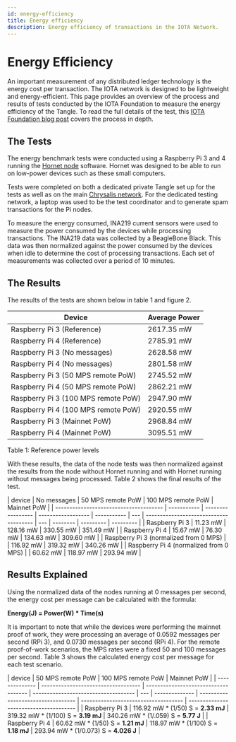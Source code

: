```yaml
---
id: energy-efficiency
title: Energy efficiency
description: Energy efficiency of transactions in the IOTA Network.
---
```


# Energy Efficiency

An important measurement of any distributed ledger technology is the energy cost per transaction. The IOTA network is designed to be lightweight and energy-efficient. This page provides an overview of the process and results of tests conducted by the IOTA Foundation to measure the energy efficiency of the Tangle. To read the full details of the test, this [IOTA Foundation blog post](https://blog.iota.org/internal-energy-benchmarks-for-iota/) covers the process in depth.

## The Tests

The energy benchmark tests were conducted using a Raspberry Pi 3 and 4 running the [Hornet node](https://github.com/gohornet/hornet) software. Hornet was designed to be able to run on low-power devices such as these small computers.

Tests were completed on both a dedicated private Tangle set up for the tests as well as on the main [Chrysalis network](https://chrysalis.iota.org/). For the dedicated testing network, a laptop was used to be the test coordinator and to generate spam transactions for the Pi nodes.

To measure the energy consumed, INA219 current sensors were used to measure the power consumed by the devices while processing transactions. The INA219 data was collected by a BeagleBone Black. This data was then normalized against the power consumed by the devices when idle to determine the cost of processing transactions. Each set of measurements was collected over a period of 10 minutes.

## The Results

The results of the tests are shown below in table 1 and figure 2.

| Device                              | Average Power |
| ----------------------------------- | ------------- |
| Raspberry Pi 3 (Reference)          | 2617.35 mW    |
| Raspberry Pi 4 (Reference)          | 2785.91 mW    |
| Raspberry Pi 3 (No messages)        | 2628.58 mW    |
| Raspberry Pi 4 (No messages)        | 2801.58 mW    |
| Raspberry Pi 3 (50 MPS remote PoW)  | 2745.52 mW    |
| Raspberry Pi 4 (50 MPS remote PoW)  | 2862.21 mW    |
| Raspberry Pi 3 (100 MPS remote PoW) | 2947.90 mW    |
| Raspberry Pi 4 (100 MPS remote PoW) | 2920.55 mW    |
| Raspberry Pi 3 (Mainnet PoW)        | 2968.84 mW    |
| Raspberry Pi 4 (Mainnet PoW)        | 3095.51 mW    |

Table 1: Reference power levels

With these results, the data of the node tests was then normalized against the results from the node without Hornet running and with Hornet running without messages being processed. Table 2 shows the final results of the test.

| device                                 | No messages | 50 MPS remote PoW | 100 MPS remote PoW | Mainnet PoW |
| -------------------------------------- | ----------- | ----------------- | ------------------ | ----------- | --- | -------------------------------------- | --- | -------- | --------- | --------- |
| Raspberry Pi 3                         | 11.23 mW    | 128.16 mW         | 330.55 mW          | 351.49 mW   |
| Raspberry Pi 4                         | 15.67 mW    | 76.30 mW          | 134.63 mW          | 309.60 mW   |
| Raspberry Pi 3 (normalized from 0 MPS) |             | 116.92 mW         | 319.32 mW          | 340.26 mW   |     | Raspberry Pi 4 (normalized from 0 MPS) |     | 60.62 mW | 118.97 mW | 293.94 mW |

## Results Explained

Using the normalized data of the nodes running at 0 messages per second, the energy cost per message can be calculated with the formula:

**Energy(J) = Power(W) \* Time(s)**

It is important to note that while the devices were performing the mainnet proof of work, they were processing an average of 0.0592 messages per second (RPi 3), and 0.0730 messages per second (RPi 4). For the remote proof-of-work scenarios, the MPS rates were a fixed 50 and 100 messages per second. Table 3 shows the calculated energy cost per message for each test scenario.

| device         | 50 MPS remote PoW                   | 100 MPS remote PoW                   | Mainnet PoW                          |
| -------------- | ----------------------------------- | ------------------------------------ | ------------------------------------ | --- | -------------- | ---------------------------------- | ------------------------------------ | -------------------------------------- |
| Raspberry Pi 3 | 116.92 mW \* (1/50) S = **2.33 mJ** | 319.32 mW \* (1/100) S = **3.19 mJ** | 340.26 mW \* (1/.059) S = **5.77 J** |     | Raspberry Pi 4 | 60.62 mW \* (1/50) S = **1.21 mJ** | 118.97 mW \* (1/100) S = **1.18 mJ** | 293.94 mW \* (1/0.073) S = **4.026 J** |
